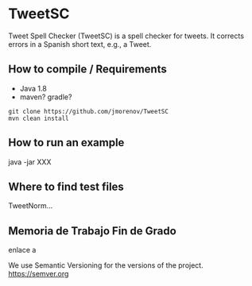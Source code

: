# TweetSC
Tweet Spell Checker (TweetSC) is a spell checker for tweets. It corrects errors in a Spanish short text, e.g., a Tweet.

## How to compile / Requirements

- Java 1.8
- maven? gradle?

```
git clone https://github.com/jmorenov/TweetSC
mvn clean install 
```

## How to run an example

java -jar XXX 

## Where to find test files

TweetNorm...


## Memoria de Trabajo Fin de Grado

enlace a

We use Semantic Versioning for the versions of the project. https://semver.org 